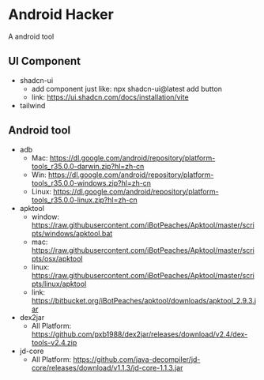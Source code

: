 # Android Hacker

A android tool

## UI Component 
- shadcn-ui
  - add component just like: npx shadcn-ui@latest add button
  - link: https://ui.shadcn.com/docs/installation/vite
- tailwind



## Android tool
- adb
  - Mac: https://dl.google.com/android/repository/platform-tools_r35.0.0-darwin.zip?hl=zh-cn
  - Win: https://dl.google.com/android/repository/platform-tools_r35.0.0-windows.zip?hl=zh-cn
  - Linux: https://dl.google.com/android/repository/platform-tools_r35.0.0-linux.zip?hl=zh-cn
- apktool
  - window: https://raw.githubusercontent.com/iBotPeaches/Apktool/master/scripts/windows/apktool.bat
  - mac: https://raw.githubusercontent.com/iBotPeaches/Apktool/master/scripts/osx/apktool
  - linux: https://raw.githubusercontent.com/iBotPeaches/Apktool/master/scripts/linux/apktool
  - link: https://bitbucket.org/iBotPeaches/apktool/downloads/apktool_2.9.3.jar
- dex2jar
  - All Platform: https://github.com/pxb1988/dex2jar/releases/download/v2.4/dex-tools-v2.4.zip
- jd-core
  - All Platform: https://github.com/java-decompiler/jd-core/releases/download/v1.1.3/jd-core-1.1.3.jar